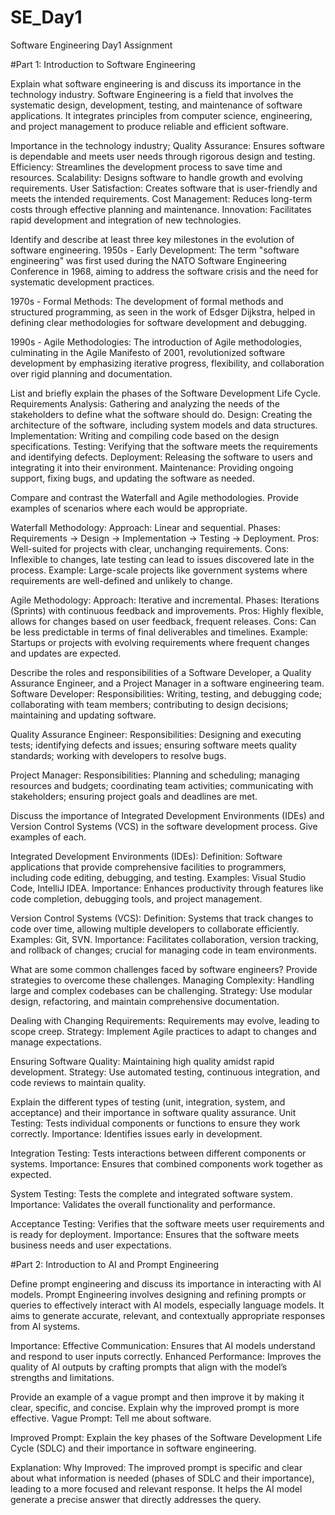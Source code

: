 # SE_Day1
Software Engineering Day1 Assignment

#Part 1: Introduction to Software Engineering

Explain what software engineering is and discuss its importance in the technology industry.
Software Engineering is a field that involves the systematic design, development, testing, and maintenance of software applications. It integrates principles from computer science, engineering, and project management to produce reliable and efficient software.

Importance in the technology industry;
Quality Assurance: Ensures software is dependable and meets user needs through rigorous design and testing.
Efficiency: Streamlines the development process to save time and resources.
Scalability: Designs software to handle growth and evolving requirements.
User Satisfaction: Creates software that is user-friendly and meets the intended requirements.
Cost Management: Reduces long-term costs through effective planning and maintenance.
Innovation: Facilitates rapid development and integration of new technologies.

Identify and describe at least three key milestones in the evolution of software engineering.
1950s - Early Development: The term "software engineering" was first used during the NATO Software Engineering Conference in 1968, aiming to address the software crisis and the need for systematic development practices.

1970s - Formal Methods: The development of formal methods and structured programming, as seen in the work of Edsger Dijkstra, helped in defining clear methodologies for software development and debugging.

1990s - Agile Methodologies: The introduction of Agile methodologies, culminating in the Agile Manifesto of 2001, revolutionized software development by emphasizing iterative progress, flexibility, and collaboration over rigid planning and documentation.

List and briefly explain the phases of the Software Development Life Cycle.
Requirements Analysis: Gathering and analyzing the needs of the stakeholders to define what the software should do.
Design: Creating the architecture of the software, including system models and data structures.
Implementation: Writing and compiling code based on the design specifications.
Testing: Verifying that the software meets the requirements and identifying defects.
Deployment: Releasing the software to users and integrating it into their environment.
Maintenance: Providing ongoing support, fixing bugs, and updating the software as needed.

Compare and contrast the Waterfall and Agile methodologies. Provide examples of scenarios where each would be appropriate.

Waterfall Methodology:
Approach: Linear and sequential.
Phases: Requirements → Design → Implementation → Testing → Deployment.
Pros: Well-suited for projects with clear, unchanging requirements.
Cons: Inflexible to changes, late testing can lead to issues discovered late in the process.
Example: Large-scale projects like government systems where requirements are well-defined and unlikely to change.

Agile Methodology:
Approach: Iterative and incremental.
Phases: Iterations (Sprints) with continuous feedback and improvements.
Pros: Highly flexible, allows for changes based on user feedback, frequent releases.
Cons: Can be less predictable in terms of final deliverables and timelines.
Example: Startups or projects with evolving requirements where frequent changes and updates are expected.

Describe the roles and responsibilities of a Software Developer, a Quality Assurance Engineer, and a Project Manager in a software engineering team.
Software Developer:
Responsibilities: Writing, testing, and debugging code; collaborating with team members; contributing to design decisions; maintaining and updating software.

Quality Assurance Engineer:
Responsibilities: Designing and executing tests; identifying defects and issues; ensuring software meets quality standards; working with developers to resolve bugs.

Project Manager:
Responsibilities: Planning and scheduling; managing resources and budgets; coordinating team activities; communicating with stakeholders; ensuring project goals and deadlines are met.

Discuss the importance of Integrated Development Environments (IDEs) and Version Control Systems (VCS) in the software development process. Give examples of each.

Integrated Development Environments (IDEs):
Definition: Software applications that provide comprehensive facilities to programmers, including code editing, debugging, and testing.
Examples: Visual Studio Code, IntelliJ IDEA.
Importance: Enhances productivity through features like code completion, debugging tools, and project management.

Version Control Systems (VCS):
Definition: Systems that track changes to code over time, allowing multiple developers to collaborate efficiently.
Examples: Git, SVN.
Importance: Facilitates collaboration, version tracking, and rollback of changes; crucial for managing code in team environments.

What are some common challenges faced by software engineers? Provide strategies to overcome these challenges.
Managing Complexity: Handling large and complex codebases can be challenging.
Strategy: Use modular design, refactoring, and maintain comprehensive documentation.

Dealing with Changing Requirements: Requirements may evolve, leading to scope creep.
Strategy: Implement Agile practices to adapt to changes and manage expectations.

Ensuring Software Quality: Maintaining high quality amidst rapid development.
Strategy: Use automated testing, continuous integration, and code reviews to maintain quality.

Explain the different types of testing (unit, integration, system, and acceptance) and their importance in software quality assurance.
Unit Testing: Tests individual components or functions to ensure they work correctly.
Importance: Identifies issues early in development.

Integration Testing: Tests interactions between different components or systems.
Importance: Ensures that combined components work together as expected.

System Testing: Tests the complete and integrated software system.
Importance: Validates the overall functionality and performance.

Acceptance Testing: Verifies that the software meets user requirements and is ready for deployment.
Importance: Ensures that the software meets business needs and user expectations.

#Part 2: Introduction to AI and Prompt Engineering


Define prompt engineering and discuss its importance in interacting with AI models.
Prompt Engineering involves designing and refining prompts or queries to effectively interact with AI models, especially language models. It aims to generate accurate, relevant, and contextually appropriate responses from AI systems.

Importance:
Effective Communication: Ensures that AI models understand and respond to user inputs correctly.
Enhanced Performance: Improves the quality of AI outputs by crafting prompts that align with the model’s strengths and limitations.

Provide an example of a vague prompt and then improve it by making it clear, specific, and concise. Explain why the improved prompt is more effective.
Vague Prompt:
Tell me about software.

Improved Prompt:
Explain the key phases of the Software Development Life Cycle (SDLC) and their importance in software engineering.

Explanation:
Why Improved: The improved prompt is specific and clear about what information is needed (phases of SDLC and their importance), leading to a more focused and relevant response. It helps the AI model generate a precise answer that directly addresses the query.